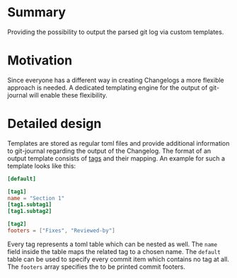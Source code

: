 # Summary
[summary]: #summary

Providing the possibility to output the parsed git log via custom templates.

# Motivation
[motivation]: #motivation

Since everyone has a different way in creating Changelogs a more flexible approach is needed. A dedicated
templating engine for the output of git-journal will enable these flexibility.

# Detailed design
[design]: #detailed-design

Templates are stored as regular toml files and provide additional information to git-journal regarding the output of the
Changelog. The format of an output template consists of
[tags](https://github.com/saschagrunert/git-journal/blob/master/rfc/0001-commit-msg.md#tags) and their mapping. An
example for such a template looks like this:

```toml
[default]

[tag1]
name = "Section 1"
[tag1.subtag1]
[tag1.subtag2]

[tag2]
footers = ["Fixes", "Reviewed-by"]
```

Every tag represents a toml table which can be nested as well. The `name` field inside the table maps the related tag to
a chosen name. The `default` table can be used to specify every commit item which contains no tag at all. The `footers`
array specifies the to be printed commit footers.
